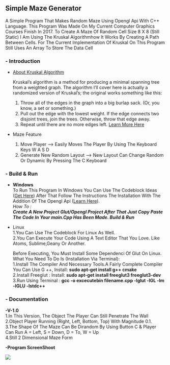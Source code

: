 ## Simple Maze Generator

A Simple Program That Makes Random Maze Using Opengl Api With C++ Language. This Program Was Made On My Current Computer Graphics Courses Finish In 2017. To Create A Maze Of Random Cell Size 8 X 8 (Still Static) I Am Using The Kruskal Algorithmhow It Works By Creating A Path Between Cells. For The Current Implementation Of Kruskal On This Program Still Uses An Array To Store The Data Cell

### - Introduction

- [About Kruskal Algorithm](https://www.google.co.id/url?sa=t&rct=j&q=&esrc=s&source=web&cd=3&cad=rja&uact=8&ved=0ahUKEwj7u8nykb3TAhUCa7wKHUYZBYcQFggsMAI&url=https%3A%2F%2Fen.wikipedia.org%2Fwiki%2FKruskal%2527s_algorithm&usg=AFQjCNFRRZYfMjMX2s_2V_zHPI03tmnP4A&sig2=NXH3jqAsJtBiHfGz1zL3vQ)
	
    Kruskal’s algorithm is a method for producing a minimal spanning tree from a weighted graph. The algorithm I’ll cover here is actually a randomized version of Kruskal’s; the original works something like this:
    1. Throw all of the edges in the graph into a big burlap sack. (Or, you know, a set or something.)
    2. Pull out the edge with the lowest weight. If the edge connects two disjoint trees, join the trees. Otherwise, throw that edge away.
    3. Repeat until there are no more edges left.
[Learn More Here](http://weblog.jamisbuck.org/2011/1/3/maze-generation-kruskal-s-algorithm)


- Maze Feature
    1. Move Player --> Easily Moves The Player By Using The Keyboard Keys W A S D
    2. Generate New Random Layout --> New Layout Can Change Random Or Dynamic By Pressing The C Keyboard
 
### - Build & Run 
- **Windows**  
To Run This Program In Windows You Can Use The Codeblock Ideas ([Get Here](https://www.google.co.id/url?sa=t&rct=j&q=&esrc=s&source=web&cd=1&cad=rja&uact=8&ved=0ahUKEwjIp8ONmr3TAhVBNpQKHQfJDUQQFggkMAA&url=http%3A%2F%2Fwww.codeblocks.org%2Fdownloads&usg=AFQjCNGin5_gzph-iFTEZ-NsXkpwypBBNQ&sig2=L7-9vYIUSTwdC01iQdkVJQ)) After That Follow The Instructions The Installation With The Addition Of The Opengl Api ([Learn Here](http://www.sci.brooklyn.cuny.edu/~goetz/codeblocks/glut/)).  
_How To :_  
_**Create A New Project Glut/Opengl Project After That Just Copy Paste The Code In Your main.Cpp Has Been Made. Build & Run**_ 

- Linux  
1.You Can Use The Codeblock For Linux As Well.  
2.You Can Execute Your Code Using A Text Editor That You Love. Like Atoms, Sublime,Geany Or Another.  

  Before Executing, You Must Install Some Dependenci Of Glut On Linux. What You Need To Do Is (Installation Via Terminal):  
1.Install The Compiler And Necessary Tools.A Fairly Complete Compiler You Can Use G ++, Install: **sudo apt-get install g++ cmake**    
2.Install Freeglut : Install: **sudo apt-get install freeglut3 freeglut3-dev**  
3.Run Using Terminal : **gcc -o excecutebin filename.cpp -lglut -lGL -lm -lGLU -lstdc++**



### - Documentation  
**-V-1.0**  
1.In This Version, The Object The Player Can Still Penetrate The Wall  
2.Object Player Running (Right, Left, Bottom, Top) With Magnitude 0.1.  
3.The Shape Of The Maze Can Be Dirandom By Using Button C & Player Can Run A = Left, S = Down, D = To, W = Up  
4.Still 2 Dimensional Maze Form


**-Program ScreenShoot**  

![]({{site.baseurl}}/https://github.com/fianekame/Maze-Project/blob/master/Screenshot%20from%202017-04-24%2015:31:45.png?raw=true)

